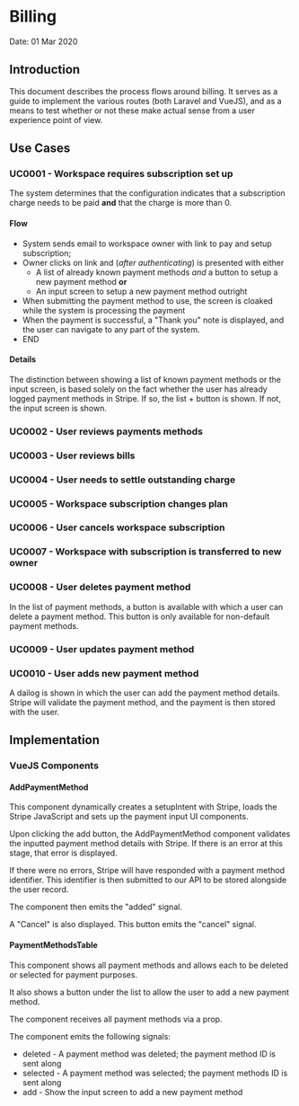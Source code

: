 # Billing

Date: 01 Mar 2020

## Introduction

This document describes the process flows around billing. It serves as a guide
to implement the various routes (both Laravel and VueJS), and as a means to test
whether or not these make actual sense from a user experience point of view.

## Use Cases

### UC0001 - Workspace requires subscription set up

The system determines that the configuration indicates that a subscription
charge needs to be paid __and__ that the charge is more than 0.

#### Flow

* System sends email to workspace owner with link to pay and setup subscription;
* Owner clicks on link and (_after authenticating_) is presented with either
  * A list of already known payment methods *and* a button to setup a new
  payment method __or__
  * An input screen to setup a new payment method outright
* When submitting the payment method to use, the screen is cloaked while the
system is processing the payment
* When the payment is successful, a "Thank you" note is displayed, and the user
can navigate to any part of the system.
* END

#### Details

The distinction between showing a list of known payment methods or the input
screen, is based solely on the fact whether the user has already logged payment
methods in Stripe. If so, the list + button is shown. If not, the input screen
is shown.

### UC0002 - User reviews payments methods

### UC0003 - User reviews bills

### UC0004 - User needs to settle outstanding charge

### UC0005 - Workspace subscription changes plan

### UC0006 - User cancels workspace subscription

### UC0007 - Workspace with subscription is transferred to new owner

### UC0008 - User deletes payment method

In the list of payment methods, a button is available with which a user can
delete a payment method. This button is only available for non-default payment
methods.

### UC0009 - User updates payment method

### UC0010 - User adds new payment method

A dailog is shown in which the user can add the payment method details. Stripe
will validate the payment method, and the payment is then stored with the user.
 
## Implementation

### VueJS Components

#### AddPaymentMethod

This component dynamically creates a setupIntent with Stripe, loads the Stripe
JavaScript and sets up the payment input UI components.

Upon clicking the add button, the AddPaymentMethod component validates the
inputted payment method details with Stripe. If there is an error at this stage,
that error is displayed.

If there were no errors, Stripe will have responded with a payment method
identifier. This identifier is then submitted to our API to be stored alongside
the user record.

The component then emits the "added" signal.

A "Cancel" is also displayed. This button emits the "cancel" signal.
 
#### PaymentMethodsTable

This component shows all payment methods and allows each to be deleted or
selected for payment purposes.

It also shows a button under the list to allow the user to add a new payment
method.

The component receives all payment methods via a prop.

The component emits the following signals:
* deleted - A payment method was deleted; the payment method ID is sent along
* selected - A payment method was selected; the payment methods ID is sent along
* add - Show the input screen to add a new payment method
